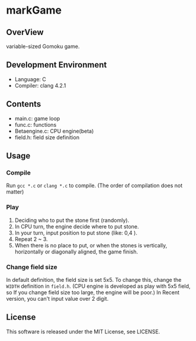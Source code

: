 # markGame

## OverView
variable-sized Gomoku game.

## Development Environment
 * Language: C
 * Compiler: clang 4.2.1

## Contents
 * main.c: game loop
 * func.c: functions
 * Betaengine.c: CPU engine(beta)
 * field.h: field size definition

## Usage
### Compile
Run `gcc *.c` or `clang *.c` to compile.
(The order of compilation does not matter)

### Play
 1. Deciding who to put the stone first (randomly).
 2. In CPU turn, the engine decide where to put stone.
 3. In your turn, input position to put stone (like: 0,4 ).
 4. Repeat 2 ~ 3.
 5. When there is no place to put, or when the stones is vertically, horizontally or diagonally aligned, the game finish.

### Change field size
In default definition, the field size is set 5x5.
To change this, change the `WIDTH` definition in `field.h`.
(CPU engine is developed as play with 5x5 field, so If you change field size too large, the engine will be poor.)
In Recent version, you can't input value over 2 digit.

## License
This software is released under the MIT License, see LICENSE.